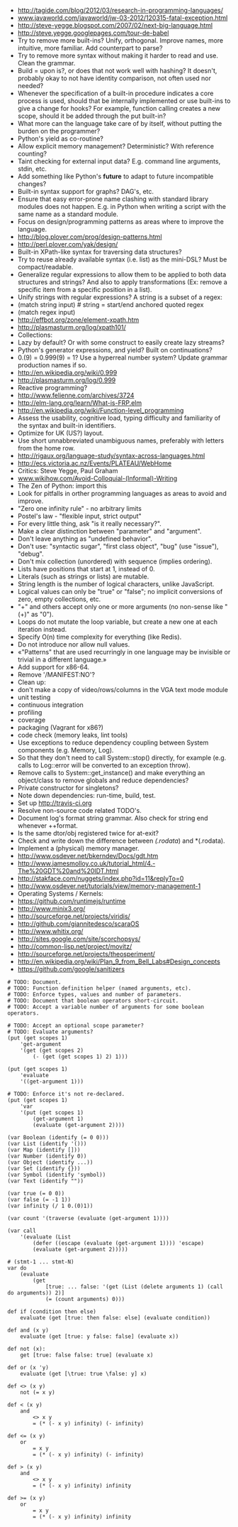 ﻿- http://tagide.com/blog/2012/03/research-in-programming-languages/
- www.javaworld.com/javaworld/jw-03-2012/120315-fatal-exception.html
- http://steve-yegge.blogspot.com/2007/02/next-big-language.html 
- http://steve.yegge.googlepages.com/tour-de-babel
- Try to remove more built-ins? Unify, orthogonal. Improve names, more intuitive, more familiar. Add counterpart to parse?
- Try to remove more syntax without making it harder to read and use. Clean the grammar.
- Build = upon is?, or does that not work well with hashing? It doesn't, probably okay to not have identity comparison, not often used nor needed?
- Whenever the specification of a built-in procedure indicates a core process is used, should that be internally implemented or use built-ins to give a change for hooks? For example, function calling creates a new scope, should it be added through the put built-in?
- What more can the language take care of by itself, without putting the burden on the programmer?
- Python's yield as co-routine?
- Allow explicit memory management? Deterministic? With reference counting?
- Taint checking for external input data? E.g. command line arguments, stdin, etc.
- Add something like Python's __future__ to adapt to future incompatible changes?
- Built-in syntax support for graphs? DAG's, etc.
- Ensure that easy error-prone name clashing with standard library modules does not happen. E.g. in Python when writing a script with the same name as a standard module.
- Focus on design/programming patterns as areas where to improve the language.
- http://blog.plover.com/prog/design-patterns.html
- http://perl.plover.com/yak/design/
- Built-in XPath-like syntax for traversing data structures?
- Try to reuse already available syntax (i.e. list) as the mini-DSL? Must be compact/readable.
- Generalize regular expressions to allow them to be applied to both data structures and strings? And also to apply transformations (Ex: remove a specific item from a specific position in a list).
- Unify strings with regular expressions? A string is a subset of a regex:
- (match string input) # string = start/end anchored quoted regex
- (match regex input)
- http://effbot.org/zone/element-xpath.htm
- http://plasmasturm.org/log/xpath101/
- Collections:
- Lazy by default? Or with some construct to easily create lazy streams?
- Python's generator expressions, and yield? Built on continuations?
- 0.(9) = 0.999(9) = 1? Use a hyperreal number system? Update grammar production names if so.
- http://en.wikipedia.org/wiki/0.999 
- http://plasmasturm.org/log/0.999
- Reactive programming?
- http://www.felienne.com/archives/3724
- http://elm-lang.org/learn/What-is-FRP.elm
- http://en.wikipedia.org/wiki/Function-level_programming
- Assess the usability, cognitive load, typing difficulty and familiarity of the syntax and built-in identifiers.
- Optimize for UK (US?) layout.
- Use short unnabbreviated unambiguous names, preferably with letters from the home row.
- http://rigaux.org/language-study/syntax-across-languages.html
- http://ecs.victoria.ac.nz/Events/PLATEAU/WebHome
- Critics: Steve Yegge, Paul Graham
- www.wikihow.com/Avoid-Colloquial-(Informal)-Writing
- The Zen of Python: import this
- Look for pitfalls in orther programming languages as areas to avoid and improve.
- "Zero one infinity rule" - no arbitrary limits
- Postel's law - "flexible input, strict output"
- For every little thing, ask "is it really necessary?".
- Make a clear distinction between "parameter" and "argument".
- Don't leave anything as "undefined behavior".
- Don't use: "syntactic sugar", "first class object", "bug" (use "issue"), "debug".
- Don't mix collection (unordered) with sequence (implies ordering).
- Lists have positions that start at 1, instead of 0.
- Literals (such as strings or lists) are mutable.
- String length is the number of logical characters, unlike JavaScript.
- Logical values can only be "true" or "false"; no implicit conversions of zero, empty collections, etc.
- "+" and others accept only one or more arguments (no non-sense like "(+)" as "0").
- Loops do not mutate the loop variable, but create a new one at each iteration instead.
- Specify O(n) time complexity for everything (like Redis).
- Do not introduce nor allow null values.
- «"Patterns" that are used recurringly in one language may be invisible or trivial in a different language.»
- Add support for x86-64.
- Remove '/MANIFEST:NO'?
- Clean up:
- don't make a copy of video/rows/columns in the VGA text mode module
- unit testing
- continuous integration
- profiling
- coverage
- packaging (Vagrant for x86?)
- code check (memory leaks, lint tools)
- Use exceptions to reduce dependency coupling between System components (e.g. Memory, Log).
- So that they don't need to call System::stop() directly, for example (e.g. calls to Log::error will be converted to an exception throw).
- Remove calls to System::get_instance() and make everything an object/class to remove globals and reduce dependencies?
- Private constructor for singletons?
- Note down dependencies: run-time, build, test.
- Set up http://travis-ci.org
- Resolve non-source code related TODO's.
- Document log's format string grammar. Also check for string end whenever ++format.
- Is the same dtor/obj registered twice for at-exit?
- Check and write down the difference between *(.rodata*) and *(.rodata).
- Implement a (physical) memory manager.
- http://www.osdever.net/bkerndev/Docs/gdt.htm
- http://www.jamesmolloy.co.uk/tutorial_html/4.-The%20GDT%20and%20IDT.html
- http://stakface.com/nuggets/index.php?id=11&replyTo=0
- http://www.osdever.net/tutorials/view/memory-management-1
- Operating Systems / Kernels:
- https://github.com/runtimejs/runtime
- http://www.minix3.org/
- http://sourceforge.net/projects/viridis/
- http://github.com/giannitedesco/scaraOS
- http://www.whitix.org/
- http://sites.google.com/site/scorchopsys/
- http://common-lisp.net/project/movitz/
- http://sourceforge.net/projects/theosperiment/
- http://en.wikipedia.org/wiki/Plan_9_from_Bell_Labs#Design_concepts
- https://github.com/google/sanitizers

```
# TODO: Document.
# TODO: Function definition helper (named arguments, etc).
# TODO: Enforce types, values and number of parameters.
# TODO: Document that boolean operators short-circuit.
# TODO: Accept a variable number of arguments for some boolean operators.

# TODO: Accept an optional scope parameter?
# TODO: Evaluate arguments?
(put (get scopes 1)
    'get-argument
    '(get (get scopes 2)
        (- (get (get scopes 1) 2) 1)))

(put (get scopes 1)
    'evaluate
    '((get-argument 1)))

# TODO: Enforce it's not re-declared.
(put (get scopes 1)
    'var
    '(put (get scopes 1)
        (get-argument 1)
        (evaluate (get-argument 2))))

(var Boolean (identify (= 0 0)))
(var List (identify '()))
(var Map (identify []))
(var Number (identify 0))
(var Object (identify ...))
(var Set (identify {}))
(var Symbol (identify 'symbol))
(var Text (identify ""))

(var true (= 0 0))
(var false (= -1 1))
(var infinity (/ 1 0.(0)1))

(var count '(traverse (evaluate (get-argument 1))))

(var call
    '(evaluate (List
        (defer ((escape (evaluate (get-argument 1)))) 'escape)
        (evaluate (get-argument 2)))))

# (stmt-1 ... stmt-N)
var do
    (evaluate
        (get
            [true: ... false: '(get (List (delete arguments 1) (call do arguments)) 2)]
            (= (count arguments) 0)))

def if (condition then else)
    evaluate (get [true: then false: else] (evaluate condition))

def and (x y)
    evaluate (get [true: y false: false] (evaluate x))

def not (x):
    get [true: false false: true] (evaluate x)

def or (x 'y)
    evaluate (get [\true: true \false: y] x)

def <> (x y)
    not (= x y)

def < (x y)
    and
        <> x y
        = (* (- x y) infinity) (- infinity)

def <= (x y)
    or
        = x y
        = (* (- x y) infinity) (- infinity)

def > (x y)
    and
        <> x y
        = (* (- x y) infinity) infinity

def >= (x y)
    or
        = x y
        = (* (- x y) infinity) infinity
```
